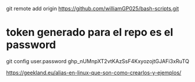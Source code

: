 git remote add origin https://github.com/williamGP025/bash-scripts.git

# token generado para el repo es el password #
git config user.password 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


https://geekland.eu/alias-en-linux-que-son-como-crearlos-y-ejemplos/

